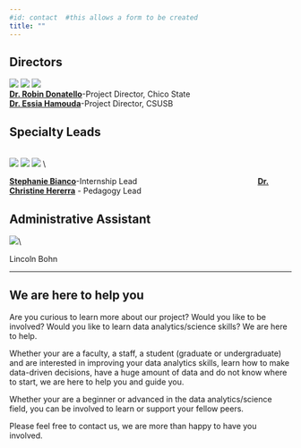 ```yaml
---
#id: contact  #this allows a form to be created
title: ""
---
```



## Directors

<!--directors = c('Dr. Robin Donate', 'Essia', 'Stephanie', 'Christine')
pic = (https://www.norcalbiostat.com/,https://www.norcalbiostat.com/,https://www.norcalbiostat.com/,https://www.norcalbiostat.com/)-->
 

![](/img/project_staff/Robin.jpg)  ![](/img/project_staff/Blank.jpg)        ![](/img/project_staff/Essia.jpg) 
\
**[Dr. Robin Donatello](https://www.norcalbiostat.com/)**-Project Director, Chico State
   &emsp; &emsp; &emsp; &emsp; &emsp; &emsp; &emsp;  &emsp; &emsp; 
   **[Dr. Essia Hamouda](https://www.norcalbiostat.com/)**-Project Director, CSUSB 

## Specialty Leads
\
![](/img/project_staff/Stephanie.jpg) ![](/img/project_staff/Blank.jpg) ![](/img/project_staff/Christine.jpg)
\

**[Stephanie Bianco](https://www.csuchico.edu/chc/about/staff/administrative-staff/directors/stephanie-bianco.shtml)**-Internship Lead
  &emsp; &emsp; &emsp; &emsp; &emsp; &emsp; &emsp;  &emsp;&emsp; &emsp; &emsp;&emsp;&nbsp; 
**[Dr. Christine Hererra](https://www.csuchico.edu/math/people/faculty/herrera-christine.shtml)** - Pedagogy Lead

## Administrative Assistant
![](/img/project_staff/Stephanie.jpg)\

Lincoln Bohn


----

## We are here to help you

Are you curious to learn more about our project? Would you like to be involved? Would you like to learn data analytics/science skills? We are here to help.

Whether your are a faculty, a staff, a student (graduate or undergraduate) and are interested in improving your data analytics skills, learn how to make data-driven decisions, have a huge amount of data and do not know where to start, we are here to help you and guide you.

Whether your are a beginner or advanced in the data analytics/science field, you can be involved to learn or support your fellow peers.  

Please feel free to contact us, we are more than happy to have you involved.

